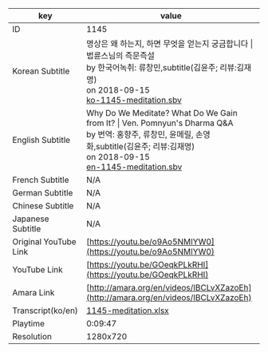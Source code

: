 |  key  |  value  |
|-------|---------|
| ID            | 1145 |
| Korean Subtitle | 명상은 왜 하는지, 하면 무엇을 얻는지 궁금합니다 \| 법륜스님의 즉문즉설<br>by 한국어녹취: 류창민,subtitle(김윤주; 리뷰:김재명)<br>on 2018-09-15<br>[ko-1145-meditation.sbv](https://github.com/jungtosociety/dharma-qna/raw/master/sub/1145/ko-1145-meditation.sbv)<br>|
| English Subtitle | Why Do We Meditate? What Do We Gain from It? \| Ven. Pomnyun's Dharma Q&A<br>by 번역: 홍향주, 류창민, 윤메릴, 손영화,subtitle(김윤주; 리뷰:김재명)<br>on 2018-09-15<br>[en-1145-meditation.sbv](https://github.com/jungtosociety/dharma-qna/raw/master/sub/1145/en-1145-meditation.sbv)<br>|
| French Subtitle | N/A |
| German Subtitle | N/A |
| Chinese Subtitle | N/A |
| Japanese Subtitle | N/A |
| Original YouTube Link  | [https://youtu.be/o9Ao5NMIYW0](https://youtu.be/o9Ao5NMIYW0) |
| YouTube Link  | [https://youtu.be/GOeqkPLkRHI](https://youtu.be/GOeqkPLkRHI) |
| Amara Link    | [http://amara.org/en/videos/IBCLvXZazoEh](http://amara.org/en/videos/IBCLvXZazoEh) |
| Transcript(ko/en) | [1145-meditation.xlsx](https://github.com/jungtosociety/dharma-qna/raw/master/sub/1145/1145-meditation.xlsx) |
| Playtime | 0:09:47 |
| Resolution | 1280x720|

